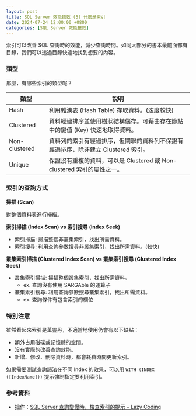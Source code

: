 ```yaml
---
layout: post
title: SQL Server 效能搶救 (5) 什麼是索引
date: 2024-07-24 12:00:00 +0800
categories: [SQL Server 效能搶救]
--- 
```


索引可以改善 SQL 查詢時的效能，減少查詢時間。如同大部分的書本最前面都有目錄，我們可以透過目錄快速地找到想要的內容。

### 類型

那麼，有哪些索引的類型呢？  

| 類型 | 說明 |
| --- | --- |
| Hash | 利用雜湊表 (Hash Table) 存取資料。(速度較快) |
| Clustered | 資料經過排序並使用樹狀結構儲存。可藉由存在節點中的鍵值 (Key) 快速地取得資料。 |
| Non-clustered | 資料列的索引有經過排序，但關聯的資料列不保證有經過排序，除非建立 Clustered 索引。|
| Unique | 保證沒有重複的資料，可以是 Clustered 或 Non-clustered 索引的屬性之一。|

### 索引的查詢方式

**掃描 (Scan)**

對整個資料表進行掃描。

**索引掃描 (Index Scan) vs 索引搜尋 (Index Seek)**

- 索引掃描: 掃描整個非叢集索引，找出所需資料。
- 索引搜尋: 利用查詢參數搜尋非叢集索引，找出所需資料。(較快)

**叢集索引掃描 (Clustered Index Scan) vs 叢集索引搜尋 (Clustered Index Seek)**

- 叢集索引掃描: 掃描整個叢集索引，找出所需資料。
  - ex. 查詢沒有使用 SARGAble 的運算子
- 叢集索引搜尋: 利用查詢參數搜尋叢集索引，找出所需資料。
  - ex. 查詢條件有包含索引的欄位

### 特別注意

雖然看起來索引是萬靈丹，不適當地使用仍會有以下缺點：

- 額外占用磁碟或記憶體的空間。
- 沒有實際的改善查詢效能。
- 新增、修改、刪除資料時，都會耗費時間更新索引。

如果需要測試查詢語法在不同 Index 的效果，可以用 `WITH (INDEX ([IndexName]))` 提示強制指定要利用索引。

### 參考資料

- 拙作：[SQL Server 查詢變慢時，檢查索引的提示 – Lazy Coding](/SQL_Server_Check_Index/)